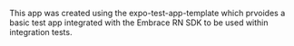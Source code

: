 This app was created using the expo-test-app-template which prvoides a basic test app integrated with the Embrace RN SDK
to be used within integration tests.